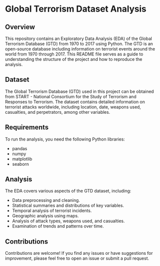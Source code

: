 # Global Terrorism Dataset Analysis
## Overview
This repository contains an Exploratory Data Analysis (EDA) of the Global Terrorism Database (GTD) from 1970 to 2017 using Python. The GTD is an open-source database including information on terrorist events around the world from 1970 through 2017. This README file serves as a guide to understanding the structure of the project and how to reproduce the analysis.

## Dataset
The Global Terrorism Database (GTD) used in this project can be obtained from START - National Consortium for the Study of Terrorism and Responses to Terrorism. The dataset contains detailed information on terrorist attacks worldwide, including location, date, weapons used, casualties, and perpetrators, among other variables.

## Requirements
To run the analysis, you need the following Python libraries:

- pandas
- numpy
- matplotlib
- seaborn


## Analysis
The EDA covers various aspects of the GTD dataset, including:

- Data preprocessing and cleaning.
- Statistical summaries and distributions of key variables.
- Temporal analysis of terrorist incidents.
- Geographic analysis using maps.
- Analysis of attack types, weapons used, and casualties.
- Examination of trends and patterns over time.
## Contributions
 Contributions are welcome! If you find any issues or have suggestions for improvement, please feel free to open an issue or submit a pull request.
